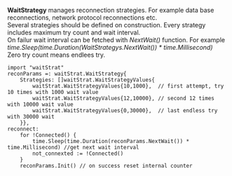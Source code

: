 **WaitStrategy** manages reconnection strategies. For example data base reconnections, network protocol reconnections etc.<br/>
Several strategies should be defined on construction. Every strategy includes maximum try count and wait interval.<br/>
On failur wait interval can be fetched with *NextWait()* function. For example *time.Sleep(time.Duration(WaitStrategys.NextWait()) * time.Millisecond)*<br/>
Zero try count means endlees try.<br/>
```golang
import "waitStrat"
reconParams =: waitStrat.WaitStrategy{
	Strategies: []waitStrat.WaitStrategyValues{
		waitStrat.WaitStrategyValues{10,1000},  // first attempt, try 10 times with 1000 wait value
		waitStrat.WaitStrategyValues{12,10000}, // second 12 times with 10000 wait value  
		waitStrat.WaitStrategyValues{0,30000},  // last endless try with 30000 wait 
	}},
reconnect:
	for !Connected() {
		time.Sleep(time.Duration(reconParams.NextWait()) * time.Millisecond) //get next wait interval
		not_connexted := !Connected()
	}
	reconParams.Init() // on success reset internal counter
```
